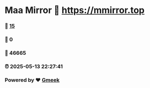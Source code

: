 # Maa Mirror :link: https://mmirror.top 
### :page_facing_up: [15](https://mmirror.top/tag.html) 
### :speech_balloon: 0 
### :hibiscus: 46665 
### :alarm_clock: 2025-05-13 22:27:41 
### Powered by :heart: [Gmeek](https://github.com/Meekdai/Gmeek)
